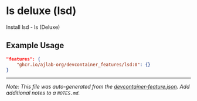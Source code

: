 
# ls deluxe (lsd)

Install lsd - ls (Deluxe)

## Example Usage

```json
"features": {
    "ghcr.io/ajlab-org/devcontainer_features/lsd:0": {}
}
```





---

_Note: This file was auto-generated from the [devcontainer-feature.json](https://github.com/ajlab-org/devcontainer_features/blob/main/src/lsd/devcontainer-feature.json).  Add additional notes to a `NOTES.md`._
